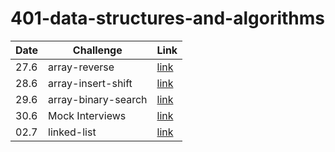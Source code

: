 # 401-data-structures-and-algorithms  
Date | Challenge | Link
--- | --- | ---
27.6 | array-reverse | [link](./arrayReverse/README.md)
28.6 | array-insert-shift | [link](./arrayInsertShift/README.md)
29.6 | array-binary-search | [link](./arrayBinarySearch/README.md)
30.6 | Mock Interviews | [link]()
02.7 | linked-list | [link]()
